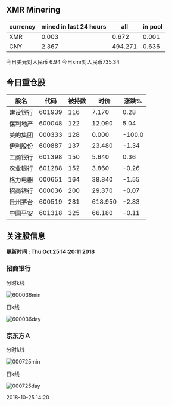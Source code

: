 ## XMR Minering

|currency|mined in last 24 hours|all|in pool|
|---|---|---|---|
|XMR|0.003|0.672|0.001|
|CNY|2.367|494.271|0.636|

今日美元对人民币 6.94	今日xmr对人民币735.34


## 今日重仓股 

|股名|代码|被持数|时价|涨跌%|
|---|---|---|---|---|
|建设银行|601939|116|7.170|0.28|
|保利地产|600048|122|12.090|5.04|
|美的集团|000333|128|0.000|-100.0|
|伊利股份|600887|137|23.480|-1.34|
|工商银行|601398|150|5.640|0.36|
|农业银行|601288|152|3.860|-0.26|
|格力电器|000651|164|38.840|-1.55|
|招商银行|600036|200|29.370|-0.07|
|贵州茅台|600519|281|618.950|-2.83|
|中国平安|601318|325|66.180|-0.11|

## 关注股信息
**更新时间 : Thu Oct 25 14:20:11 2018**
### 招商银行 
分时k线

![600036min](http://image.sinajs.cn/newchart/min/n/sh600036.gif)

日k线

![600036day](http://image.sinajs.cn/newchart/daily/n/sh600036.gif)

### 京东方Ａ 
分时k线

![000725min](http://image.sinajs.cn/newchart/min/n/sz000725.gif)

日k线

![000725day](http://image.sinajs.cn/newchart/daily/n/sz000725.gif)

2018-10-25 14:20